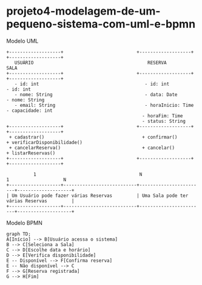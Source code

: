 # projeto4-modelagem-de-um-pequeno-sistema-com-uml-e-bpmn

Modelo UML

    +-------------------+                           +-------------------+                           +-------------------+
       USUÁRIO                                          RESERVA                                         SALA
    +-------------------+                           +-------------------+                           +-------------------+
       - id: int                                       - id: int                                    - id: int
       - nome: String                                  - data: Date                                - nome: String
       - email: String                                 - horaInicio: Time                          - capacidade: int
                                                      - horaFim: Time                            
                                                      - status: String
    +-------------------+                           +-------------------+                           +-------------------+
     + cadastrar()                                    + confirmar()                                 + verificarDisponibilidade()
     + cancelarReserva()                              + cancelar()                                 + listarReservas()
    +-------------------+                           +-------------------+                           +-------------------+
    
              1                                      N                        1                    N
    +-------------------+---------------------------+------------------------+--------------------+
    | Um Usuário pode fazer várias Reservas         | Uma Sala pode ter várias Reservas         |
    +-------------------+---------------------------+------------------------+--------------------+


Modelo BPMN

    graph TD;
    A[Início] --> B[Usuário acessa o sistema]
    B --> C[Seleciona a Sala]
    C --> D[Escolhe data e horário]
    D --> E[Verifica disponibilidade]
    E -- Disponível --> F[Confirma reserva]
    E -- Não disponível --> C
    F --> G[Reserva registrada]
    G --> H[Fim]

